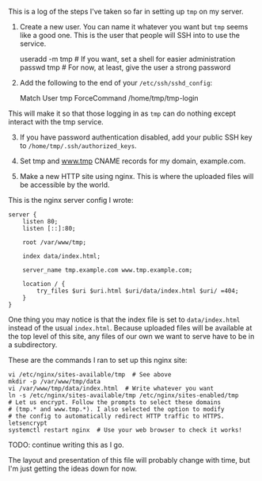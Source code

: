 This is a log of the steps I've taken so far in setting up ```tmp``` on
my server.

1. Create a new user. You can name it whatever you want but ```tmp```
seems like a good one. This is the user that people will SSH into to use
the service.

	useradd -m tmp  # If you want, set a shell for easier administration
	passwd tmp  # For now, at least, give the user a strong password

2. Add the following to the end of your ```/etc/ssh/sshd_config```:

	Match User tmp
		ForceCommand /home/tmp/tmp-login

This will make it so that those logging in as ```tmp``` can do nothing
except interact with the tmp service.

3. If you have password authentication disabled, add your public SSH key
to ```/home/tmp/.ssh/authorized_keys```.

4. Set tmp and www.tmp CNAME records for my domain, example.com.

5. Make a new HTTP site using nginx. This is where the uploaded files
will be accessible by the world.

This is the nginx server config I wrote:

	server {
		listen 80;
		listen [::]:80;
	
		root /var/www/tmp;
	
		index data/index.html;
	
		server_name tmp.example.com www.tmp.example.com;
	
		location / {
			try_files $uri $uri.html $uri/data/index.html $uri/ =404;
		}
	}

One thing you may notice is that the index file is set to
```data/index.html``` instead of the usual ```index.html```. Because
uploaded files will be available at the top level of this site, any
files of our own we want to serve have to be in a subdirectory.

These are the commands I ran to set up this nginx site:

	vi /etc/nginx/sites-available/tmp  # See above
	mkdir -p /var/www/tmp/data
	vi /var/www/tmp/data/index.html  # Write whatever you want
	ln -s /etc/nginx/sites-available/tmp /etc/nginx/sites-enabled/tmp
	# Let us encrypt. Follow the prompts to select these domains
	# (tmp.* and www.tmp.*). I also selected the option to modify
	# the config to automatically redirect HTTP traffic to HTTPS.
	letsencrypt
	systemctl restart nginx  # Use your web browser to check it works!

TODO: continue writing this as I go.

The layout and presentation of this file will probably change with time,
but I'm just getting the ideas down for now.
